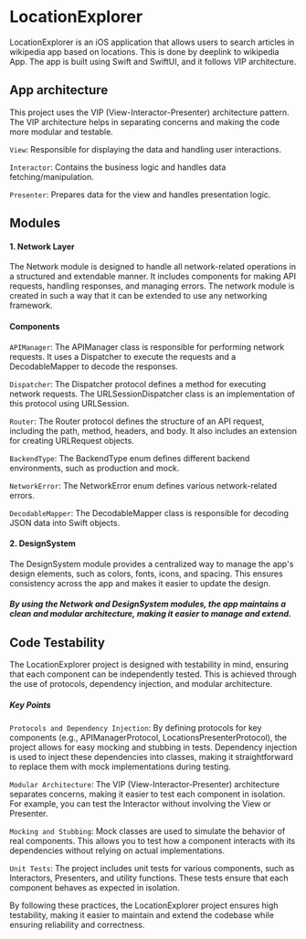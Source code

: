 # LocationExplorer
LocationExplorer is an iOS application that allows users to search articles in wikipedia app based on locations. This is done by deeplink to wikipedia App.
The app is built using Swift and SwiftUI, and it follows VIP architecture.

## App architecture
This project uses the VIP (View-Interactor-Presenter) architecture pattern. The VIP architecture helps in separating concerns and making the code more modular and testable.

```View```: Responsible for displaying the data and handling user interactions.

```Interactor```: Contains the business logic and handles data fetching/manipulation.

```Presenter```: Prepares data for the view and handles presentation logic.

## Modules
#### 1. Network Layer

The Network module is designed to handle all network-related operations in a structured and extendable manner. It includes components for making API requests, handling responses, and managing errors. The network module is created in such a way that it can be extended to use any networking framework.

#### Components
```APIManager```: The APIManager class is responsible for performing network requests. It uses a Dispatcher to execute the requests and a DecodableMapper to decode the responses.

```Dispatcher```: The Dispatcher protocol defines a method for executing network requests. The URLSessionDispatcher class is an implementation of this protocol using URLSession.

```Router```: The Router protocol defines the structure of an API request, including the path, method, headers, and body. It also includes an extension for creating URLRequest objects.

```BackendType```: The BackendType enum defines different backend environments, such as production and mock.

```NetworkError```: The NetworkError enum defines various network-related errors.

```DecodableMapper```: The DecodableMapper class is responsible for decoding JSON data into Swift objects.

#### 2. DesignSystem
The DesignSystem module provides a centralized way to manage the app's design elements, such as colors, fonts, icons, and spacing. This ensures consistency across the app and makes it easier to update the design.

##### By using the Network and DesignSystem modules, the app maintains a clean and modular architecture, making it easier to manage and extend.

## Code Testability
The LocationExplorer project is designed with testability in mind, ensuring that each component can be independently tested. This is achieved through the use of protocols, dependency injection, and modular architecture.

##### Key Points
```Protocols and Dependency Injection```: By defining protocols for key components (e.g., APIManagerProtocol, LocationsPresenterProtocol), the project allows for easy mocking and stubbing in tests. Dependency injection is used to inject these dependencies into classes, making it straightforward to replace them with mock implementations during testing.

```Modular Architecture```: The VIP (View-Interactor-Presenter) architecture separates concerns, making it easier to test each component in isolation. For example, you can test the Interactor without involving the View or Presenter.

```Mocking and Stubbing```: Mock classes are used to simulate the behavior of real components. This allows you to test how a component interacts with its dependencies without relying on actual implementations.

```Unit Tests```: The project includes unit tests for various components, such as Interactors, Presenters, and utility functions. These tests ensure that each component behaves as expected in isolation.

By following these practices, the LocationExplorer project ensures high testability, making it easier to maintain and extend the codebase while ensuring reliability and correctness.
